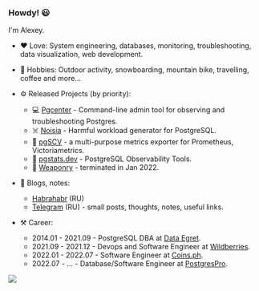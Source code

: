 ### Howdy! 😃

I'm Alexey.

- ❤ Love: System engineering, databases, monitoring, troubleshooting, data visualization, web development.
- 🤔 Hobbies: Outdoor activity, snowboarding, mountain bike, travelling, coffee and more...


- ⚙️ Released Projects (by priority):
    - 💻 [Pgcenter](https://github.com/lesovsky/pgcenter) - Command-line admin tool for observing and troubleshooting Postgres.    
    - ☠️ [Noisia](https://github.com/lesovsky/noisia) - Harmful workload generator for PostgreSQL.
    - 📡 [pgSCV](https://github.com/weaponry/pgscv) - a multi-purpose metrics exporter for Prometheus, Victoriametrics.
    - 🚀 [pgstats.dev](https://pgstats.dev) - PostgreSQL Observability Tools.
    - 🐘 [Weaponry](https://weaponry.io) - terminated in Jan 2022.


- 📝 Blogs, notes:
    - [Habrahabr](https://habr.com/ru/users/lesovsky/posts) (RU)
    - [Telegram](https://t.me/lesovsky_me) (RU) - small posts, thoughts, notes, useful links.


- ⚒️ Career:
    - 2014.01 - 2021.09 - PostgreSQL DBA at [Data Egret](https://dataegret.com).
    - 2021.09 - 2021.12 - Devops and Software Engineer at [Wildberries](https://wildberries.ru).
    - 2022.01 - 2022.07 - Software Engineer at [Coins.ph](https://coins.ph).
    - 2022.07 - ...     - Database/Software Engineer at [PostgresPro](https://postgrespro.com).

![](https://github-readme-stats.vercel.app/api?username=lesovsky&show_icons=true)
